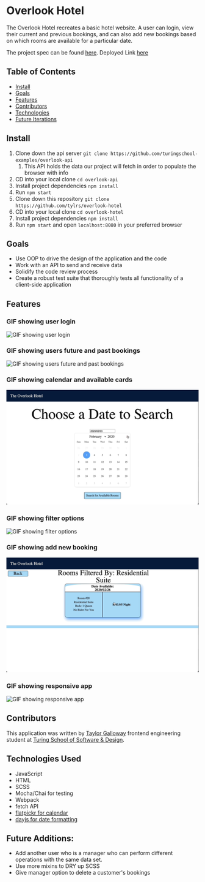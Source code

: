 # Overlook Hotel

The Overlook Hotel recreates a basic hotel website. A user can login, view their current and previous bookings, and can also add new bookings based on which rooms are available for a particular date.

The project spec can be found [here](https://frontend.turing.edu/projects/overlook.html).
Deployed Link [here](https://tylrs.github.io/overlook-hotel/)

## Table of Contents

- [Install](#install)
- [Goals](#goals)
- [Features](#features)
- [Contributors](#contributors)
- [Technologies](#technologies)
- [Future Iterations](#future)

## Install

1. Clone down the api server `git clone https://github.com/turingschool-examples/overlook-api`
   1. This API holds the data our project will fetch in order to populate the browser with info
2. CD into your local clone `cd overlook-api`
3. Install project dependencies `npm install`
4. Run `npm start`
5. Clone down this repository `git clone https://github.com/tylrs/overlook-hotel`
6. CD into your local clone `cd overlook-hotel`
7. Install project dependencies `npm install`
8. Run `npm start` and open `localhost:8080` in your preferred browser

## Goals
* Use OOP to drive the design of the application and the code
* Work with an API to send and receive data
* Solidify the code review process
* Create a robust test suite that thoroughly tests all functionality of a client-side application

## Features

### GIF showing user login
![GIF showing user login](./gifs/user-login.gif)

### GIF showing users future and past bookings
![GIF showing users future and past bookings](./gifs/user-bookings.gif)

### GIF showing calendar and available cards
![GIF showing calendar and available cards](./gifs/calendar.gif)

### GIF showing filter options
![GIF showing filter options ](./gifs/filter.gif)

### GIF showing add new booking
![GIF showing add new booking](./gifs/add-booking.gif)

### GIF showing responsive app
![GIF showing responsive app](./gifs/mobile-view.gif)

## Contributors

This application was written by [Taylor Galloway](https://github.com/tylrs) frontend engineering student at [Turing School of Software & Design](https://turing.edu/).

## Technologies Used

- JavaScript
- HTML
- SCSS
- Mocha/Chai for testing
- Webpack
- fetch API
- [flatpickr for calendar](https://flatpickr.js.org/)
- [dayjs for date formatting](https://day.js.org/)

## Future Additions:

* Add another user who is a manager who can perform different operations with the same data set.
* Use more mixins to DRY up SCSS
* Give manager option to delete a customer's bookings
